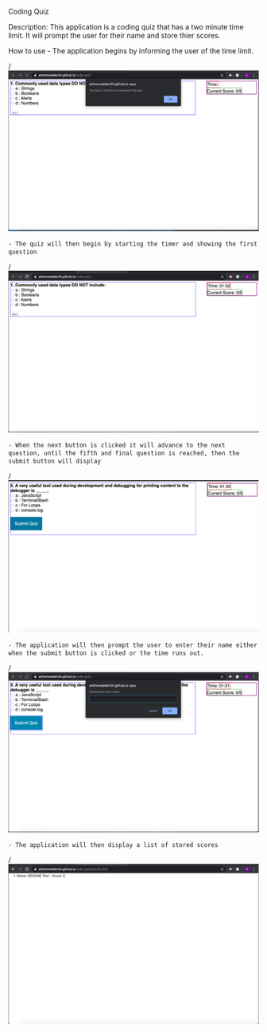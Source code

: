 Coding Quiz

Description: This application is a coding quiz that has a two minute time limit. It will prompt the user for their name and store thier scores. 

How to use
    - The application begins by informing the user of the time limit.

   / ![Example of the opening alert.](Assets/images/opening-prompt.png)

    - The quiz will then begin by starting the timer and showing the first question

   / ![Image of the first question](Assets/images/first-question.png)
    
    - When the next button is clicked it will advance to the next question, until the fifth and final question is reached, then the submit button will display

   / ![Image of the submit button](Assets/images/submit-button.png)

    - The application will then prompt the user to enter their name either when the submit button is clicked or the time runs out.

   / ![Image of name prompt](Assets/images/name-prompt.png)

    - The application will then display a list of stored scores
  
   / ![Image of the scores page](Assets/images/scores-page.png)